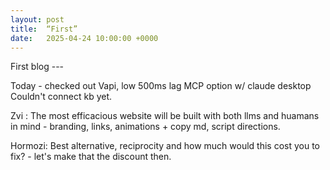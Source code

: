 ```yaml
---
layout: post
title:  “First”
date:   2025-04-24 10:00:00 +0000
---
```



First blog ---


Today - checked out Vapi, low 500ms lag
MCP option w/ claude desktop
Couldn't connect kb yet. 


Zvi : 
The most efficacious website will be built with both llms and huamans in mind - branding, links, animations + copy md, script directions. 

Hormozi: 
Best alternative, reciprocity and how much would this cost you to fix? - let's make that the discount then. 
